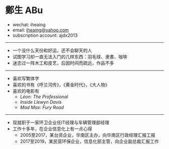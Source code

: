 # 鄭生 ABu

 - wechat: iheaing
 - email: iheaing@yahoo.com
 - subscription account: ajdx2013

 ***

 - 一个没什么天份和好运，还不会聊天的人
 - 试图学习却一直无法入门的几样东西：羽毛球、隶書、咖啡
 - 迷恋过一阵木工和皮艺，后因时间而疏远，作品不多

 ***
 - 喜欢写繁体字
 - 喜欢的书有《呼兰河传》，《黄金时代》，《大人物》
 - 喜欢的电影有
   - *Léon: The Professional*
   - *Inside Llewyn Davis*
   - *Mad Max: Fury Road*

 ***
 - 现就职于一家环卫企业任IT经理与车辆管理部经理
 - 工作十多年，在企业信息化上有一点心得
   - 2005至2017，某台资企业，华南区主办，向华南区行政经理汇报工报
   - 2017至2019，某民营环保企业，信息化部主管，向企业副总裁汇报工作
